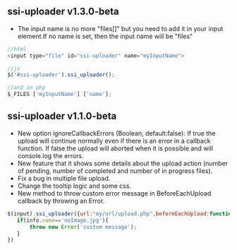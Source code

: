 ## ssi-uploader v1.3.0-beta
 * The input name is no more "files[]" but you need to add it in your input element.If no name is set, then the input name will be "files"
 
  ```javascript
//html
<input type="file" id="ssi-uploader" name="myInputName">

//js
$('#ssi-uploader').ssi_uploader();

//and in php
$_FILES ['myInputName'] ['name'];
  ```

## ssi-uploader v1.1.0-beta
 * New option ignoreCallbackErrors (Boolean, default:false): If true the upload will continue normally even if there is an error in a callback function. If false the upload will aborted when it is possible and will console.log the errors.
 * New feature that it shows some details about the upload action (number of pending, number of completed and number of in progress files).
 * Fix a bug in multiple file upload.
 * Change the tooltip logic and some css.
 * New method to throw custom error message in BeforeEachUpload callback by throwing an Error.
 ```javascript
$(input).ssi_uploader({url:"my/url/upload.php",beforeEachUpload:function(info,xhr){
    if(info.name=='noImage.jpg'){
        throw new Error('custom message');
    }
})
 ```
